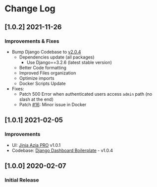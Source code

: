 # Change Log

## [1.0.2] 2021-11-26
### Improvements & Fixes

- Bump Django Codebase to [v2.0.4](https://github.com/app-generator/boilerplate-code-django-dashboard/releases)
  - Dependencies update (all packages)
    - Use Django==3.2.6 (latest stable version)
  - Better Code formatting
  - Improved Files organization
  - Optimize imports
  - Docker Scripts Update 
- Fixes: 
  - Patch 500 Error when authenticated users access `admin` path (no slash at the end)
  - Patch [#16](https://github.com/app-generator/boilerplate-code-django-dashboard/issues/16): Minor issue in Docker 

## [1.0.1] 2021-02-05
### Improvements

- UI: [Jinja Azia PRO](https://github.com/app-generator/jinja-azia-dashboard-pro/releases) v1.0.1 
- Codebase: [Django Dashboard Boilerplate](https://github.com/app-generator/boilerplate-code-django-dashboard/releases) - v1.0.4

## [1.0.0] 2020-02-07
### Initial Release
